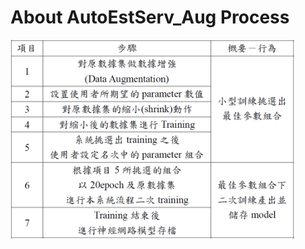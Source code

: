 # About AutoEstServ_Aug Process

<img src="https://github.com/awesomezzz/AutoEstServ_Aug/blob/main/Process.png" width="90%" height="90%" />

